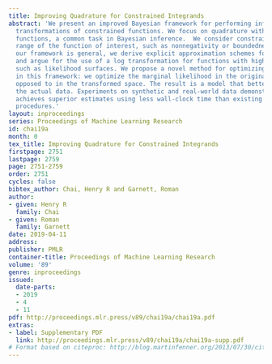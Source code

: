 ```yaml
---
title: Improving Quadrature for Constrained Integrands
abstract: 'We present an improved Bayesian framework for performing inference of affine
  transformations of constrained functions. We focus on quadrature with nonnegative
  functions, a common task in Bayesian inference.  We consider constraints on the
  range of the function of interest, such as nonnegativity or boundedness. Although
  our framework is general, we derive explicit approximation schemes for these constraints,
  and argue for the use of a log transformation for functions with high dynamic range
  such as likelihood surfaces. We propose a novel method for optimizing hyperparameters
  in this framework: we optimize the marginal likelihood in the original space, as
  opposed to in the transformed space. The result is a model that better explains
  the actual data. Experiments on synthetic and real-world data demonstrate our framework
  achieves superior estimates using less wall-clock time than existing Bayesian quadrature
  procedures.'
layout: inproceedings
series: Proceedings of Machine Learning Research
id: chai19a
month: 0
tex_title: Improving Quadrature for Constrained Integrands
firstpage: 2751
lastpage: 2759
page: 2751-2759
order: 2751
cycles: false
bibtex_author: Chai, Henry R and Garnett, Roman
author:
- given: Henry R
  family: Chai
- given: Roman
  family: Garnett
date: 2019-04-11
address: 
publisher: PMLR
container-title: Proceedings of Machine Learning Research
volume: '89'
genre: inproceedings
issued:
  date-parts:
  - 2019
  - 4
  - 11
pdf: http://proceedings.mlr.press/v89/chai19a/chai19a.pdf
extras:
- label: Supplementary PDF
  link: http://proceedings.mlr.press/v89/chai19a/chai19a-supp.pdf
# Format based on citeproc: http://blog.martinfenner.org/2013/07/30/citeproc-yaml-for-bibliographies/
---
```

